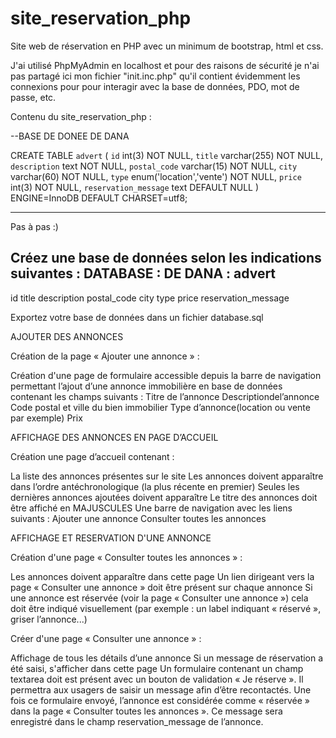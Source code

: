 # site_reservation_php

Site web de réservation en PHP avec un minimum de bootstrap, html et css. 

J'ai utilisé PhpMyAdmin en localhost et pour des raisons de sécurité je n'ai pas partagé ici mon fichier "init.inc.php" qu'il contient évidemment les connexions pour pour interagir avec la base de données, PDO, mot de passe, etc.

Contenu du site_reservation_php :

--BASE DE DONEE DE DANA


CREATE TABLE `advert` (
  `id` int(3) NOT NULL,
  `title` varchar(255) NOT NULL,
  `description` text NOT NULL,
  `postal_code` varchar(15) NOT NULL,
  `city` varchar(60) NOT NULL,
  `type` enum('location','vente') NOT NULL,
  `price` int(3) NOT NULL,
  `reservation_message` text DEFAULT NULL
) ENGINE=InnoDB DEFAULT CHARSET=utf8;


-----------------------------------------------------
Pas à pas :)

Créez une base de données selon les indications suivantes :
DATABASE : DE DANA : advert
-----
id
         title
         description
         postal_code
         city
         type
         price
         reservation_message
         
         
 Exportez votre base de données dans un fichier database.sql
 
 AJOUTER DES ANNONCES
 
Création de la page « Ajouter une annonce » :

Création d'une page de formulaire accessible depuis la barre de navigation permettant l’ajout d’une annonce immobilière en base de données contenant les champs suivants :
Titre de l’annonce
Descriptiondel’annonce
Code postal et ville du bien immobilier
Type d’annonce(location ou vente par exemple)
Prix

AFFICHAGE DES ANNONCES EN PAGE D’ACCUEIL

Création une page d’accueil contenant :

La liste des annonces présentes sur le site
Les annonces doivent apparaître dans l’ordre antéchronologique (la plus récente en premier)
Seules les dernières annonces ajoutées doivent apparaître
Le titre des annonces doit être affiché en MAJUSCULES
Une barre de navigation avec les liens suivants : Ajouter une annonce
Consulter toutes les annonces


AFFICHAGE ET RESERVATION D'UNE ANNONCE

Création d'une page « Consulter toutes les annonces » :

Les annonces doivent apparaître dans cette page
Un lien dirigeant vers la page « Consulter une annonce » doit être présent sur chaque annonce
Si une annonce est réservée (voir la page « Consulter une annonce ») cela doit être
indiqué visuellement (par exemple : un label indiquant « réservé », griser l’annonce...)

Créer d'une page « Consulter une annonce » :

Affichage de tous les détails d’une annonce
Si un message de réservation a été saisi, s'afficher dans cette page
Un formulaire contenant un champ textarea doit est présent avec un bouton de validation « Je réserve ». 
Il permettra aux usagers de saisir un message afin d’être recontactés. Une fois ce formulaire envoyé, l’annonce est considérée comme
« réservée » dans la page « Consulter toutes les annonces ». Ce message sera enregistré dans le champ reservation_message de l’annonce.
         
